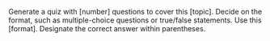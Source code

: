 Generate a quiz with [number] questions to cover this [topic].
Decide on the format, such as multiple-choice questions or true/false statements. 
Use this [format]. 
Designate the correct answer within parentheses.